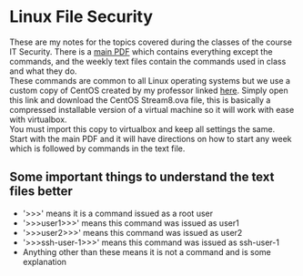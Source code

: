 # Linux File Security

These are my notes for the topics covered during the classes of the course IT Security. There is a [main PDF]() which contains everything except the commands, and the weekly text files contain the commands used in class and what they do.  
These commands are common to all Linux operating systems but we use a custom copy of CentOS created by my professor linked [here](https://drive.google.com/file/d/13KQ0yzS99wd4oZcjUcdPVwn0VXd1pydB/view?usp=sharing). Simply open this link and download the CentOS Stream8.ova file, this is basically a compressed installable version of a virtual machine so it will work with ease with virtualbox.  
You must import this copy to virtualbox and keep all settings the same.  
Start with the main PDF and it will have directions on how to start any week which is followed by commands in the text file. 

## Some important things to understand the text files better
- '>>>' means it is a command issued as a root user
- '>>>user1>>>' means this command was issued as user1
- '>>>user2>>>' means this command was issued as user2
- '>>>ssh-user-1>>>' means this command was issued as ssh-user-1
- Anything other than these means it is not a command and is some explanation
